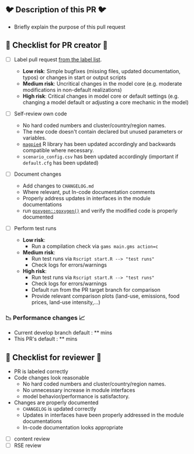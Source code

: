 ## :bird: Description of this PR :bird:

- Briefly explain the purpose of this pull request

## :wrench: Checklist for PR creator :wrench:

- [ ] Label pull request [from the label list](https://github.com/magpiemodel/magpie/labels).
  - **Low risk**: Simple bugfixes (missing files, updated documentation, typos) or changes  in start or output scripts
  - **Medium risk**: Uncritical changes in the model core (e.g. moderate modifications in non-default realizations)
  - **High risk**: Critical changes in model core or default settings (e.g. changing a model default or adjusting a core mechanic in the model)

- [ ] Self-review own code
  - No hard coded numbers and cluster/country/region names.
  - The new code doesn't contain declared but unused parameters or variables.
  - [`magpie4`](https://github.com/pik-piam/magpie4) R library has been updated accordingly and backwards compatible where necessary.
  - `scenario_config.csv` has been updated accordingly (important if `default.cfg` has been updated)

- [ ] Document changes 
  - Add changes to `CHANGELOG.md`
  - Where relevant, put In-code documentation comments
  - Properly address updates in interfaces in the module documentations
  - run [`goxygen::goxygen()`](https://github.com/pik-piam/goxygen) and verify the modified code is properly documented

- [ ] Perform test runs
  - **Low risk**: 
    - Run a compilation check via `gams main.gms action=c`
  - **Medium risk**: 
    - Run test runs via `Rscript start.R --> "test runs"`
    - Check logs for errors/warnings
  - **High risk**:
    - Run test runs via `Rscript start.R --> "test runs"`
    - Check logs for errors/warnings
    - Default run from the PR target branch for comparison
    - Provide relevant comparison plots (land-use, emissions, food prices, land-use intensity,...)

### :chart_with_downwards_trend: Performance changes :chart_with_upwards_trend:
  
  - Current develop branch default : ** mins
  - This PR's default :  ** mins

## :rotating_light: Checklist for reviewer :rotating_light:

- PR is labeled correctly
- Code changes look reasonable
  - No hard coded numbers and cluster/country/region names.
  - No unnecessary increase in module interfaces
  - model behavior/performance is satisfactory.
- Changes are properly documented
  - `CHANGELOG` is updated correctly
  - Updates in interfaces have been properly addressed in the module documentations
  - In-code documentation looks appropriate
- [ ] content review
- [ ] RSE review
